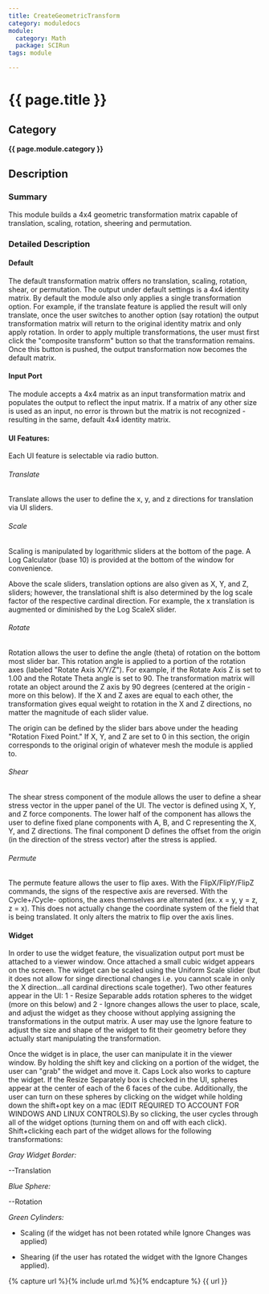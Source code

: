 ```yaml
---
title: CreateGeometricTransform
category: moduledocs
module:
  category: Math
  package: SCIRun
tags: module

---
```


# {{ page.title }}

## Category

**{{ page.module.category }}**

## Description

### Summary

This module builds a 4x4 geometric transformation matrix capable of translation, scaling, rotation, sheering and permutation.

### Detailed Description

#### Default

The default transformation matrix offers no translation, scaling, rotation, shear, or permutation. The output under default settings is a 4x4 identity matrix. By default the module also only applies a single transformation option. For example, if the translate feature is applied the result will only translate, once the user switches to another option (say rotation) the output transformation matrix will return to the original identity matrix and only apply rotation. In order to apply multiple transformations, the user must first click the "composite transform" button so that the transformation remains. Once this button is pushed, the output transformation now becomes the default matrix.

#### Input Port

The module accepts a 4x4 matrix as an input transformation matrix and populates the output to reflect the input matrix. If a matrix of any other size is used as an input, no error is thrown but the matrix is not recognized - resulting in the same, default 4x4 identity matrix.


#### UI Features:

Each UI feature is selectable via radio button.

###### Translate

Translate allows the user to define the x, y, and z directions for translation via UI sliders.

###### Scale

Scaling is manipulated by logarithmic sliders at the bottom of the page. A Log Calculator (base 10) is provided at the bottom of the window for convenience.

Above the scale sliders, translation options are also given as X, Y, and Z, sliders; however, the translational shift is also determined by the log scale factor of the respective cardinal direction. For example, the x translation is augmented or diminished by the Log ScaleX slider.

###### Rotate

Rotation allows the user to define the angle (theta) of rotation on the bottom most slider bar. This rotation angle is applied to a portion of the rotation axes (labeled "Rotate Axis X/Y/Z"). For example, if the Rotate Axis Z is set to 1.00 and the Rotate Theta angle is set to 90. The transformation matrix will rotate an object around the Z axis by 90 degrees (centered at the origin - more on this below). If the X and Z axes are equal to each other, the transformation gives equal weight to rotation in the X and Z directions, no matter the magnitude of each slider value.

The origin can be defined by the slider bars above under the heading "Rotation Fixed Point." If X, Y, and Z are set to 0 in this section, the origin corresponds to the original origin of whatever mesh the module is applied to.

###### Shear

The shear stress component of the module allows the user to define a shear stress vector in the upper panel of the UI. The vector is defined using X, Y, and Z force components. The lower half of the component has allows the user to define fixed plane components with A, B, and C representing the X, Y, and Z directions. The final component D defines the offset from the origin (in the direction of the stress vector) after the stress is applied.

###### Permute

The permute feature allows the user to flip axes. With the FlipX/FlipY/FlipZ commands, the signs of the respective axis are reversed. With the Cycle+/Cycle- options, the axes themselves are alternated (ex. x = y, y = z, z = x). This does not actually change the coordinate system of the field that is being translated. It only alters the matrix to flip over the axis lines.

#### Widget

In order to use the widget feature, the visualization output port must be attached to a viewer window. Once attached a small cubic widget appears on the screen. The widget can be scaled using the Uniform Scale slider (but it does not allow for singe directional changes i.e. you cannot scale in only the X direction...all cardinal directions scale together). Two other features appear in the UI: 1 - Resize Separable adds rotation spheres to the widget (more on this below) and 2 - Ignore changes allows the user to place, scale, and adjust the widget as they choose without applying assigning the transformations in the output matrix. A user may use the Ignore feature to adjust the size and shape of the widget to fit their geometry before they actually start manipulating the transformation.

Once the widget is in place, the user can manipulate it in the viewer window. By holding the shift key and clicking on a portion of the widget, the user can "grab" the widget and move it. Caps Lock also works to capture the widget. If the Resize Separately box is checked in the UI, spheres appear at the center of each of the 6 faces of the cube. Additionally, the user can turn on these spheres by clicking on the widget while holding down the shift+opt key on a mac (EDIT REQUIRED TO ACCOUNT FOR WINDOWS AND LINUX CONTROLS).By so clicking, the user cycles through all of the widget options (turning them on and off with each click). Shift+clicking each part of the widget allows for the following transformations:

_Gray Widget Border:_ 

--Translation

*Blue Sphere:* 

--Rotation

*Green Cylinders:*

  * Scaling (if the widget has not been rotated while Ignore Changes was applied) 

  * Shearing (if the user has rotated the widget with the Ignore Changes applied).

{% capture url %}{% include url.md %}{% endcapture %}
{{ url }}
